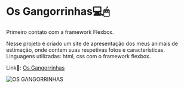 # Os Gangorrinhas💻🖱
Primeiro contato com a framework Flexbox.

Nesse projeto é criado um site de apresentação dos meus animais de estimação, onde contem suas respetivas fotos e características.<br>
Linguagens utilizadas: html, css com o framework flexbox.

Link🔗: [Os Gangorrinhas](https://gangorra.github.io/os-gangorrinhas/)

![OS GANGORRINHAS](https://media.discordapp.net/attachments/1091746940225593467/1091747262461378701/Captura_de_tela_de_2023-03-31_21-48-12.png?width=892&height=429) 
